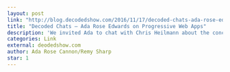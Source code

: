 ```yaml
---
layout: post
link: "http://blog.decodedshow.com/2016/11/17/decoded-chats-ada-rose-edwards-on-progressive-web-apps/"
title: "Decoded Chats – Ada Rose Edwards on Progressive Web Apps"
description: 'We invited Ada to chat with Chris Heilmann about the concept of Progressive Web Apps, what new technologies like Service Worker mean for the web and a few more of the technologies she explained in her article “The Building Blocks of Progressive Web Apps“. She had a lot of great insights into application development for the web and tips and tricks how to make them work for everybody.'
categories: Link
external: deodedshow.com
author: Ada Rose Cannon/Remy Sharp
star: 1
---
```

